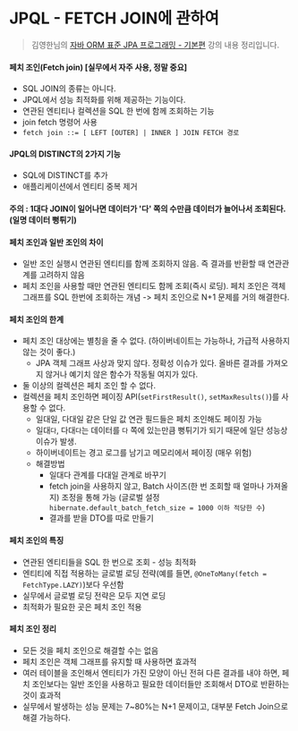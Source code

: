 # JPQL - FETCH JOIN에 관하여
> 김영한님의 [자바 ORM 표준 JPA 프로그래밍 - 기본편](https://www.inflearn.com/course/ORM-JPA-Basic/dashboard) 강의 내용 정리입니다.

#### 페치 조인(Fetch join) [실무에서 자주 사용, 정말 중요]
- SQL JOIN의 종류는 아니다.
- JPQL에서 성능 최적화를 위해 제공하는 기능이다.
- 연관된 엔티티나 컬렉션을 SQL 한 번에 함께 조회하는 기능
- join fetch 명령어 사용
- `fetch join ::= [ LEFT [OUTER] | INNER ] JOIN FETCH 경로`

#### JPQL의 DISTINCT의 2가지 기능
- SQL에 DISTINCT를 추가
- 애플리케이션에서 엔티티 중복 제거

#### 주의 : 1대다 JOIN이 일어나면 데이터가 '다' 쪽의 수만큼 데이터가 늘어나서 조회된다. (일명 데이터 뻥튀기)

#### 페치 조인과 일반 조인의 차이
- 일반 조인 실행시 연관된 엔티티를 함께 조회하지 않음. 즉 결과를 반환할 때 연관관계를 고려하지 않음
- 페치 조인을 사용할 때만 연관된 엔티티도 함께 조회(즉시 로딩). 페치 조인은 객체 그래프를 SQL 한번에 조회하는 개념
-> 페치 조인으로 N+1 문제를 거의 해결한다.

#### 페치 조인의 한계
- 페치 조인 대상에는 별칭을 줄 수 없다. (하이버네이트는 가능하나, 가급적 사용하지 않는 것이 좋다.)
  - JPA 객체 그래프 사상과 맞지 않다. 정확성 이슈가 있다. 올바른 결과를 가져오지 않거나 예기치 않은 함수가 작동될 여지가 있다.
- 둘 이상의 컬렉션은 페치 조인 할 수 없다.
- 컬렉션을 페치 조인하면 페이징 API(`setFirstResult()`, `setMaxResults()`)를 사용할 수 없다.  
  - 일대일, 다대일 같은 단일 값 연관 필드들은 페치 조인해도 페이징 가능
  - 일대`다`, 다대`다`는 데이터를 `다` 쪽에 있는만큼 뻥튀기가 되기 때문에 일단 성능상 이슈가 발생.
  - 하이버네이트는 경고 로그를 남기고 메모리에서 페이징 (매우 위험)
  - 해결방법
    - 일대다 관계를 다대일 관계로 바꾸기
    - fetch join을 사용하지 않고, Batch 사이즈(한 번 조회할 때 얼마나 가져올지) 조정을 통해 가능 (글로벌 설정 `hibernate.default_batch_fetch_size = 1000 이하 적당한 수`)
    - 결과를 받을 DTO를 따로 만들기

#### 페치 조인의 특징
- 연관된 엔티티들을 SQL 한 번으로 조회 - 성능 최적화
- 엔티티에 직접 적용하는 글로벌 로딩 전략(예를 들면, `@OneToMany(fetch = FetchType.LAZY)`)보다 우선함
- 실무에서 글로벌 로딩 전략은 모두 지연 로딩
- 최적화가 필요한 곳은 페치 조인 적용


#### 페치 조인 정리
- 모든 것을 페치 조인으로 해결할 수는 없음
- 페치 조인은 객체 그래프를 유지할 때 사용하면 효과적
- 여러 테이블을 조인해서 엔티티가 가진 모양이 아닌 전혀 다른 결과를 내야 하면, 페치 조인보다는 일반 조인을 사용하고 필요한 데이터들만 조회해서 DTO로 반환하는 것이 효과적
- 실무에서 발생하는 성능 문제는 7~80%는 N+1 문제이고, 대부분 Fetch Join으로 해결 가능하다.
